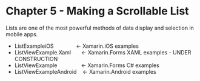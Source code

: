 # Chapter 5 - Making a Scrollable List<br/>
Lists are one of the most powerful methods of data display and selection in mobile apps.


<ul>
<li>ListExampleiOS&nbsp;&nbsp;&nbsp;&nbsp;&nbsp;&nbsp;&nbsp;&nbsp;&nbsp;&nbsp;&nbsp;&nbsp;&nbsp;&nbsp;&nbsp;<- Xamarin.iOS examples</li>
<li>ListViewExample.Xaml &nbsp;&nbsp;&nbsp;&nbsp;&nbsp;&nbsp;<- Xamarin.Forms XAML examples - UNDER CONSTRUCTION</li>
<li>ListViewExample &nbsp;&nbsp;&nbsp;&nbsp;&nbsp;&nbsp;&nbsp;&nbsp;&nbsp;&nbsp;&nbsp;&nbsp;&nbsp;&nbsp;&nbsp;<- Xamarin.Forms C# examples</li>
<li>ListViewExampleAndroid&nbsp;&nbsp;&nbsp;&nbsp;<- Xamarin.Android examples</li>  
</ul>
